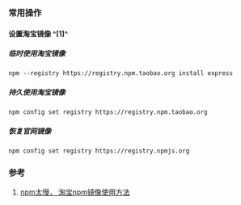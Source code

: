 ﻿### 常用操作

#### 设置淘宝镜像 ^[1]^
##### 临时使用淘宝镜像
```shell
npm --registry https://registry.npm.taobao.org install express
```

##### 持久使用淘宝镜像
```shell
npm config set registry https://registry.npm.taobao.org
```

##### 恢复官网镜像
```shell
npm config set registry https://registry.npmjs.org
```

### 参考
1. [npm太慢， 淘宝npm镜像使用方法](https://blog.csdn.net/quuqu/article/details/64121812)
